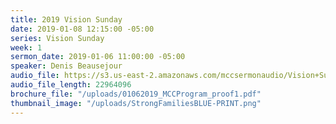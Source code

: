 ```yaml
---
title: 2019 Vision Sunday
date: 2019-01-08 12:15:00 -05:00
series: Vision Sunday
week: 1
sermon_date: 2019-01-06 11:00:00 -05:00
speaker: Denis Beausejour
audio_file: https://s3.us-east-2.amazonaws.com/mccsermonaudio/Vision+Sunday+2019.lite.mp3
audio_file_length: 22964096
brochure_file: "/uploads/01062019_MCCProgram_proof1.pdf"
thumbnail_image: "/uploads/StrongFamiliesBLUE-PRINT.png"
---
```


